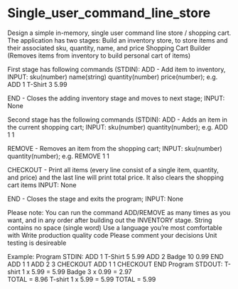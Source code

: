 # Single_user_command_line_store


Design a simple in-memory, single user command line store / shopping cart. The application has two stages:
Build an inventory store, to store items and their associated sku, quantity, name, and price
Shopping Cart Builder (Removes items from inventory to build personal cart of items)

First stage has following commands (STDIN):
ADD - Add item to inventory, INPUT: sku(number) name(string) quantity(number) price(number); e.g. ADD 1 T-Shirt 3 5.99

END - Closes the adding inventory stage and moves to next stage; INPUT: None


Second stage has the following commands (STDIN):
ADD - Adds an item in the current shopping cart;  INPUT: sku(number) quantity(number); e.g. ADD 1 1

REMOVE - Removes an item from the shopping cart; INPUT: sku(number) quantity(number); e.g. REMOVE 1 1

CHECKOUT - Print all items (every line consist of a single item, quantity, and price) and the last line will print total price. It also clears the shopping cart items INPUT: None

END - Closes the stage and exits the program; INPUT: None

Please note:
You can run the command ADD/REMOVE as many times as you want, and in any order after building out the INVENTORY stage.
String contains no space (single word)
Use a language you’re most comfortable with
Write production quality code
Please comment your decisions
Unit testing is desireable

Example:
Program STDIN:
ADD 1 T-Shirt 5 5.99
ADD 2 Badge 10 0.99
END
ADD 1 1
ADD 2 3
CHECKOUT
ADD 1 1
CHECKOUT
END
Program STDOUT:
T-shirt 1 x 5.99 = 5.99
Badge 3 x 0.99 = 2.97        
TOTAL = 8.96
T-shirt 1 x 5.99 = 5.99
TOTAL = 5.99
